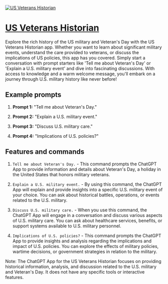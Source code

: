 [![US Veterans Historian](https://files.oaiusercontent.com/file-jBsrmP1mW6HXfLulA9GjoZu7?se=2123-10-18T18%3A27%3A42Z&sp=r&sv=2021-08-06&sr=b&rscc=max-age%3D31536000%2C%20immutable&rscd=attachment%3B%20filename%3D7a52e0bb-27c3-490a-aa0f-564668264432.png&sig=qbbSLwC1eIFuE0uz%2BsM4Nj5qOfi1ze5mQ3JXidMIErQ%3D)](https://chat.openai.com/g/g-LYI9hCnqF-us-veterans-historian)

# [US Veterans Historian](https://chat.openai.com/g/g-LYI9hCnqF-us-veterans-historian)

Explore the rich history of the US military and Veteran's Day with the US Veterans Historian app. Whether you want to learn about significant military events, understand the care provided to veterans, or discuss the implications of US policies, this app has you covered. Simply start a conversation with prompt starters like 'Tell me about Veteran's Day' or 'Explain a U.S. military event' and dive into fascinating discussions. With access to knowledge and a warm welcome message, you'll embark on a journey through U.S. military history like never before!

## Example prompts

1. **Prompt 1:** "Tell me about Veteran's Day."

2. **Prompt 2:** "Explain a U.S. military event."

3. **Prompt 3:** "Discuss U.S. military care."

4. **Prompt 4:** "Implications of U.S. policies?"

## Features and commands

1. `Tell me about Veteran's Day.` - This command prompts the ChatGPT App to provide information and details about Veteran's Day, a holiday in the United States that honors military veterans.

2. `Explain a U.S. military event.` - By using this command, the ChatGPT App will explain and provide insights into a specific U.S. military event of your choice. You can ask about historical battles, operations, or events related to the U.S. military.

3. `Discuss U.S. military care.` - When you use this command, the ChatGPT App will engage in a conversation and discuss various aspects of U.S. military care. You can ask about healthcare services, benefits, or support systems available to U.S. military personnel.

4. `Implications of U.S. policies?` - This command prompts the ChatGPT App to provide insights and analysis regarding the implications and impact of U.S. policies. You can explore the effects of military policies, wartime decisions, or government strategies in relation to the military.

Note: The ChatGPT App for the US Veterans Historian focuses on providing historical information, analysis, and discussion related to the U.S. military and Veteran's Day. It does not have any specific tools or interactive features.